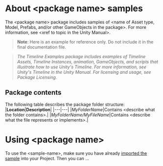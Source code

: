 # About &lt;package name&gt; samples

The &lt;package name&gt; package includes samples of &lt;name of Asset type, Model, Prefabs, and/or other GameObjects in the package&gt;. For more information, see &lt;xref to topic in the Unity Manual&gt;.

> **Note**: Here is an example for reference only. Do not include it in the final documentation file.

> *The Timeline Examples package includes examples of Timeline Assets, Timeline Instances, animation, GameObjects, and scripts that illustrate how to use Unity's Timeline. For more information, see Unity's Timeline in the Unity Manual. For licensing and usage, see Package Licensing.*

<!--

> **Note**: For packages that are not yet released, include the section below that matches, but remember to remove it or hide it again when the package is ready for release. When the package is at the Release Candidate or Released stage, use the Installation section below.
## Experimental package
This package is available as an experimental package, so it is not ready for production use. The features and documentation in this package might change before it is verified for release.

To install this package, follow the instructions for [installing hidden packages](https://docs.unity3d.com/Packages/Installation/manual/index.html).
>**Note**: This section begins with a cross-reference to the instructions on how to install hidden (non-discoverable) packages. If the package requires special installation instructions, include these steps below:

In addition, you need to install the following resources:

- **&lt;name of resource 1&gt;**: To install, open **Window** > **&lt;name of menu item&gt;**.
	The resource appears &lt;at this location&gt;.
- ... etc.
## Pre-release package

This package is available as a pre-release package, so it is still in the process of becoming stable enough to release. The features and documentation in this package might change before it is ready for release.
To install this package, follow the instructions in the [Package Manager documentation](https://docs.unity3d.com/Manual/upm-ui-install.html).
>**Note**: This section begins with a cross-reference to the official Unity Manual topic on how to install packages. If the package requires special installation instructions, include these steps below:
In addition, you need to install the following resources:

- **&lt;name of resource 1&gt;**: To install, open **Window** > **&lt;name of menu item&gt;**.

	The resource appears &lt;at this location&gt;.

- ... etc.

<a name="Installation"></a>
## Installation

To install this package, follow the instructions in the [Package Manager documentation](https://docs.unity3d.com/Manual/upm-ui-install.html).

>**Note**: This section begins with a cross-reference to the official Unity Manual topic on how to install packages. If the package requires special installation instructions, include these steps below:

In addition, you need to install the following resources:

- **&lt;name of resource 1&gt;**: To install, open **Window** > **&lt;name of menu item&gt;**.

	The resource appears &lt;at this location&gt;.
-  ... etc.

-->

## Package contents
The following table describes the package folder structure:
|**Location**|**Description**|
|---|---|
|*MyFolderName*|Contains &lt;describe what the folder contains&gt;.|
|*MyFolderName/MyFileName*|Contains &lt;describe what the file represents or implements&gt;.|
<a name="UsingPackageName"></a>
# Using &lt;package name&gt;

To use the &lt;sample-name&gt;, make sure you have already [imported the sample](#Installation) into your Project. Then you can ...
